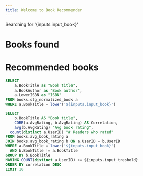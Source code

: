 ```yaml
---
title: Welcome to Book Recommender
---
```


<TextInput
    name=input_book
    title="Enter the exact book name"
/>

<Slider
    title="# common users threshold" 
    name=input_treshold
    min=0
    max=30
/>

Searching for '{inputs.input_book}'

# Books found
<DataTable data={find_book}/>

# Recommended books
<DataTable data={rec_book}/>

```sql find_book
SELECT
    a.BookTitle as "Book title",
    a.BookAuthor as "Book author",
    a.LowerISBN as "ISBN"
FROM books.stg_normalized_book a
WHERE a.BookTitle = lower('${inputs.input_book}')
```

```sql rec_book
SELECT
    b.BookTitle AS "Book title",
    CORR(a.AvgRating, b.AvgRating) AS Correlation,
    avg(b.AvgRating) "Avg book rating",
  count(distinct a.UserID) "# Readers who rated"
FROM books.avg_book_rating a
JOIN books.avg_book_rating b ON a.UserID = b.UserID
WHERE a.BookTitle = lower('${inputs.input_book}')
  AND b.BookTitle != a.BookTitle
GROUP BY b.BookTitle
HAVING COUNT(distinct a.UserID) >= ${inputs.input_treshold}
ORDER BY correlation DESC
LIMIT 10
```


<!-- 
<Dropdown data={categories} name=category value=category>
    <DropdownOption value="%" valueLabel="All Categories"/>
</Dropdown>

<Dropdown name=year>
    <DropdownOption value=% valueLabel="All Years"/>
    <DropdownOption value=2019/>
    <DropdownOption value=2020/>
    <DropdownOption value=2021/>
</Dropdown>

```sql orders_by_category
  select 
      date_trunc('month', order_datetime) as month,
      sum(sales) as sales_usd,
      category
  from needful_things.orders
  where category like '${inputs.category.value}'
  and date_part('year', order_datetime) like '${inputs.year.value}'
  group by all
  order by sales_usd desc
```

<BarChart
    data={orders_by_category}
    title="Sales by Month, {inputs.category.label}"
    x=month
    y=sales_usd
    series=category
/>
 -->
